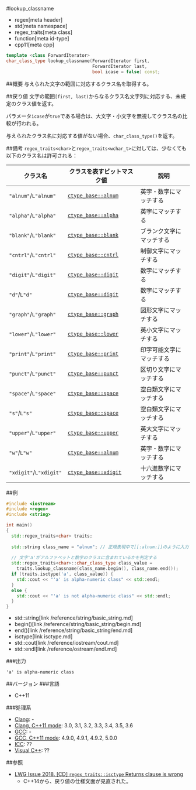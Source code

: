 #lookup_classname
* regex[meta header]
* std[meta namespace]
* regex_traits[meta class]
* function[meta id-type]
* cpp11[meta cpp]

```cpp
template <class ForwardIterator>
char_class_type lookup_classname(ForwardIterator first,
                                 ForwardIterator last,
                                 bool icase = false) const;
```

##概要
与えられた文字の範囲に対応するクラス名を取得する。


##戻り値
文字の範囲`[first, last)`からなるクラス名文字列に対応する、未規定のクラス値を返す。

パラメータ`icase`が`true`である場合は、大文字・小文字を無視してクラス名の比較が行われる。

与えられたクラス名に対応する値がない場合、`char_class_type()`を返す。


##備考
`regex_traits<char>`と`regex_traits<wchar_t>`に対しては、少なくても以下のクラス名は許可される：

| クラス名 | クラスを表すビットマスク値 | 説明 |
|----------|----------------------------|------|
| `"alnum"`/`L"alnum"`   | [`ctype_base::alnum`][ctype_base] | 英字・数字にマッチする |
| `"alpha"`/`L"alpha"`   | [`ctype_base::alpha`][ctype_base] | 英字にマッチする |
| `"blank"`/`L"blank"`   | [`ctype_base::blank`][ctype_base] | ブランク文字にマッチする |
| `"cntrl"`/`L"cntrl"`   | [`ctype_base::cntrl`][ctype_base] | 制御文字にマッチする |
| `"digit"`/`L"digit"`   | [`ctype_base::digit`][ctype_base] | 数字にマッチする |
| `"d"`/`L"d"`           | [`ctype_base::digit`][ctype_base] | 数字にマッチする |
| `"graph"`/`L"graph"`   | [`ctype_base::graph`][ctype_base] | 図形文字にマッチする |
| `"lower"`/`L"lower"`   | [`ctype_base::lower`][ctype_base] | 英小文字にマッチする |
| `"print"`/`L"print"`   | [`ctype_base::print`][ctype_base] | 印字可能文字にマッチする |
| `"punct"`/`L"punct"`   | [`ctype_base::punct`][ctype_base] | 区切り文字にマッチする |
| `"space"`/`L"space"`   | [`ctype_base::space`][ctype_base] | 空白類文字にマッチする |
| `"s"`/`L"s"`           | [`ctype_base::space`][ctype_base] | 空白類文字にマッチする |
| `"upper"`/`L"upper"`   | [`ctype_base::upper`][ctype_base] | 英大文字にマッチする |
| `"w"`/`L"w"`           | [`ctype_base::alnum`][ctype_base] | 英字・数字にマッチする |
| `"xdigit"`/`L"xdigit"` | [`ctype_base::xdigit`][ctype_base] | 十六進数字にマッチする |

[ctype_base]: /reference/locale/ctype_base.md

##例
```cpp
#include <iostream>
#include <regex>
#include <string>

int main()
{
  std::regex_traits<char> traits;
  
  std::string class_name = "alnum"; // 正規表現中で[[:alnum:]]のように入力するクラス名
  
  // 文字'a'がアルファベットと数字のクラスに含まれているかを判定する
  std::regex_traits<char>::char_class_type class_value =
    traits.lookup_classname(class_name.begin(), class_name.end());
  if (traits.isctype('a', class_value)) {
    std::cout << "'a' is alpha-numeric class" << std::endl;
  }
  else {
    std::cout << "'a' is not alpha-numeric class" << std::endl;
  }
}
```
* std::string[link /reference/string/basic_string.md]
* begin()[link /reference/string/basic_string/begin.md]
* end()[link /reference/string/basic_string/end.md]
* isctype[link isctype.md]
* std::cout[link /reference/iostream/cout.md]
* std::endl[link /reference/ostream/endl.md]

###出力
```
'a' is alpha-numeric class
```


##バージョン
###言語
- C++11

###処理系
- [Clang](/implementation.md#clang): -
- [Clang, C++11 mode](/implementation.md#clang): 3.0, 3.1, 3.2, 3.3, 3.4, 3.5, 3.6
- [GCC](/implementation.md#gcc): -
- [GCC, C++11 mode](/implementation.md#gcc): 4.9.0, 4.9.1, 4.9.2, 5.0.0
- [ICC](/implementation.md#icc): ??
- [Visual C++](/implementation.md#visual_cpp): ??


##参照
- [LWG Issue 2018. [CD] `regex_traits::isctype` Returns clause is wrong](http://www.open-std.org/jtc1/sc22/wg21/docs/lwg-defects.html#2018)
    - C++14から、戻り値の仕様文面が見直された。

